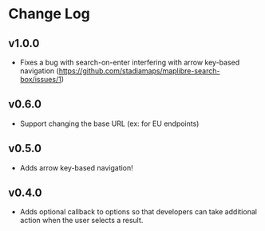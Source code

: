 # Change Log

## v1.0.0

- Fixes a bug with search-on-enter interfering with arrow key-based navigation (https://github.com/stadiamaps/maplibre-search-box/issues/1)

## v0.6.0

- Support changing the base URL (ex: for EU endpoints)

## v0.5.0

- Adds arrow key-based navigation!

## v0.4.0

- Adds optional callback to options so that developers can take additional action when the user selects a result.
